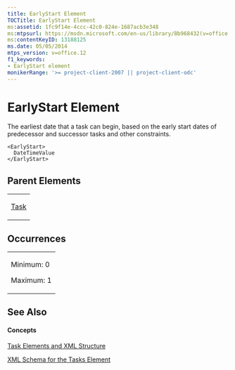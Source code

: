 ```yaml
---
title: EarlyStart Element
TOCTitle: EarlyStart Element
ms:assetid: 1fc9f14e-4ccc-42c0-824e-1687acb3e348
ms:mtpsurl: https://msdn.microsoft.com/en-us/library/Bb968432(v=office.12)
ms:contentKeyID: 13188125
ms.date: 05/05/2014
mtps_version: v=office.12
f1_keywords:
- EarlyStart element
monikerRange: '>= project-client-2007 || project-client-odc'
---
```


# EarlyStart Element




The earliest date that a task can begin, based on the early start dates of predecessor and successor tasks and other constraints.

    <EarlyStart>
      DateTimeValue
    </EarlyStart>

## Parent Elements

<table>
<colgroup>
<col style="width: 100%" />
</colgroup>
<tbody>
<tr class="odd">
<td><p><a href="bb968487(v=office.12).md">Task</a></p></td>
</tr>
</tbody>
</table>

## Occurrences

<table>
<colgroup>
<col style="width: 100%" />
</colgroup>
<tbody>
<tr class="odd">
<td><p>Minimum: 0</p>
<p>Maximum: 1</p></td>
</tr>
</tbody>
</table>

## See Also

#### Concepts

[Task Elements and XML Structure](bb968475\(v=office.12\).md)

[XML Schema for the Tasks Element](bb968415\(v=office.12\).md)

